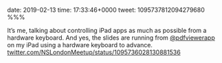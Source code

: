 date: 2019-02-13
time: 17:33:46+0000
tweet: 1095737812094279680
%%%

It’s me, talking about controlling iPad apps as much as possible from a hardware keyboard. And yes, the slides are running from [@pdfviewerapp](https://twitter.com/pdfviewerapp) on my iPad using a hardware keyboard to advance. [twitter.com/NSLondonMeetup/status/1095736028130881536](https://twitter.com/NSLondonMeetup/status/1095736028130881536)
